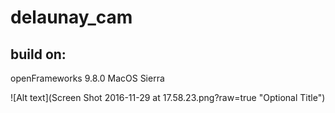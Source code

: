 # delaunay_cam

## build on:

openFrameworks 9.8.0 MacOS Sierra

![Alt text](Screen Shot 2016-11-29 at 17.58.23.png?raw=true "Optional Title")
